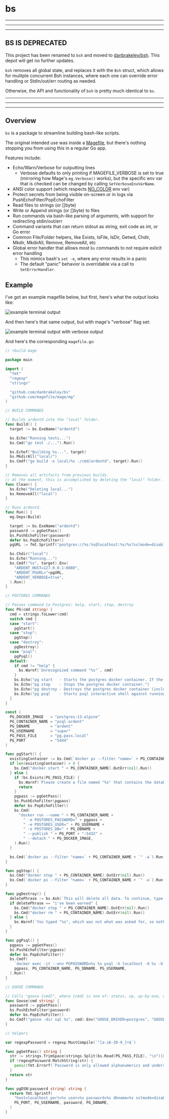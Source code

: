 # bs

---
---
---

## BS IS DEPRECATED

This project has been renamed to `bsh` and moved to [danbrakeley/bsh](https://github.com/danbrakeley/bsh). This depot will get no further updates.

`bsh` removes all global state, and replaces it with the `Bsh` struct, which allows for mulitple concurrent Bsh instances, where each one can override error handling or Stdin/out/err routing as needed.

Otherwise, the API and functionality of `bsh` is pretty much identical to `bs`.

---
---
---

## Overview

`bs` is a package to streamline building bash-like scripts.

The original intended use was inside a [Magefile](https://magefile.org), but there's nothing stopping you from using this in a regular Go app.

Features include:

- Echo/Warn/Verbose for outputting lines
  - Verbose defaults to only printing if MAGEFILE_VERBOSE is set to true (mirroring how Mage's `mg.Verbose()` works), but the specific env var that is checked can be changed by calling `SetVerboseEnvVarName`.
- ANSI color support (which respects [NO_COLOR](https://no-color.org) env var)
- Protect secrets from being visible on-screen or in logs via PushEchoFilter/PopEchoFilter
- Read files to strings (or []byte)
- Write or Append strings (or []byte) to files
- Run commands via bash-like parsing of arguments, with support for redirecting stdin/out/err
- Command variants that can return stdout as string, exit code as int, or Go error
- Common File/Folder helpers, like Exists, IsFile, IsDir, Getwd, Chdir, Mkdir, MkdirAll, Remove, RemoveAll, etc
- Global error handler that allows most `bs` commands to not require exlicit error handling
  - This mimics bash's `set -e`, where any error results in a panic
  - The default "panic" behavior is overridable via a call to `SetErrorHandler`.

## Example

I've got an example magefile below, but first, here's what the output looks like:

![example terminal output](images/example.png)

And then here's that same output, but with mage's "verbose" flag set:

![example terminal output with verbose output](images/example-verbose.png)

And here's the corresponding `magefile.go`:

```go
// +build mage

package main

import (
  "fmt"
  "regexp"
  "strings"

  "github.com/danbrakeley/bs"
  "github.com/magefile/mage/mg"
)

// BUILD COMMANDS

// Builds ardentd into the "local" folder.
func Build() {
  target := bs.ExeName("ardentd")

  bs.Echo("Running tests...")
  bs.Cmd("go test ./...").Run()

  bs.Echof("Building %s...", target)
  bs.MkdirAll("local/")
  bs.Cmdf("go build -o local/%s ./cmd/ardentd", target).Run()
}

// Removes all artifacts from previous builds.
// At the moment, this is accomplished by deleting the "local" folder.
func Clean() {
  bs.Echo("Deleting local...")
  bs.RemoveAll("local")
}

// Runs ardentd.
func Run() {
  mg.Deps(Build)

  target := bs.ExeName("ardentd")
  password := pgGetPass()
  bs.PushEchoFilter(password)
  defer bs.PopEchoFilter()
  pgURL := fmt.Sprintf("postgres://%s:%s@localhost:%s/%s?sslmode=disable", PG_USERNAME, password, PG_PORT, PG_DBNAME)

  bs.Chdir("local")
  bs.Echo("Running...")
  bs.Cmdf("%s", target).Env(
    "ARDENT_HOST=127.0.0.1:8080",
    "ARDENT_PGURL="+pgURL,
    "ARDENT_VERBOSE=true",
  ).Run()
}

// POSTGRES COMMANDS

// Passes command to Postgres: help, start, stop, destroy
func PG(cmd string) {
  cmd = strings.ToLower(cmd)
  switch cmd {
  case "start":
    pgStart()
  case "stop":
    pgStop()
  case "destroy":
    pgDestroy()
  case "psql":
    pgPsql()
  default:
    if cmd != "help" {
      bs.Warnf(`Unrecognized command "%s"`, cmd)
    }
    bs.Echo("pg start   - Starts the postgres docker container. If the container didn't previously exist, it is created.")
    bs.Echo("pg stop    - Stops the postgres docker container.")
    bs.Echo("pg destroy - Destroys the postgres docker container (including data).")
    bs.Echo("pg psql    - Starts psql interactive shell against running postgres db.")
  }
}

const (
  PG_DOCKER_IMAGE   = "postgres:13-alpine"
  PG_CONTAINER_NAME = "psql-ardent"
  PG_DBNAME         = "ardent"
  PG_USERNAME       = "super"
  PG_PASS_FILE      = "pg.pass.local"
  PG_PORT           = "5444"
)

func pgStart() {
  existingContainer := bs.Cmd(`docker ps --filter "name=` + PG_CONTAINER_NAME + `" -q -a`).RunStr()
  if len(existingContainer) > 0 {
    bs.Cmd("docker start " + PG_CONTAINER_NAME).OutErr(nil).Run()
  } else {
    if !bs.Exists(PG_PASS_FILE) {
      bs.Warnf(`Please create a file named "%s" that contains the database password.`, PG_PASS_FILE)
      return
    }
    pgpass := pgGetPass()
    bs.PushEchoFilter(pgpass)
    defer bs.PopEchoFilter()
    bs.Cmd(
      "docker run --name " + PG_CONTAINER_NAME +
        " -e POSTGRES_PASSWORD=" + pgpass +
        " -e POSTGRES_USER=" + PG_USERNAME +
        " -e POSTGRES_DB=" + PG_DBNAME +
        " --publish " + PG_PORT + ":5432" +
        " --detach " + PG_DOCKER_IMAGE,
    ).Run()
  }

  bs.Cmd(`docker ps --filter "name=` + PG_CONTAINER_NAME + `" -a`).Run()
}

func pgStop() {
  bs.Cmd("docker stop " + PG_CONTAINER_NAME).OutErr(nil).Run()
  bs.Cmd(`docker ps --filter "name=` + PG_CONTAINER_NAME + `" -a`).Run()
}

func pgDestroy() {
  deletePhrase := bs.Ask(`This will delete all data. To continue, type "i've been warned" (without quotes): `)
  if deletePhrase == "i've been warned" {
    bs.Cmd("docker stop " + PG_CONTAINER_NAME).OutErr(nil).Run()
    bs.Cmd("docker rm " + PG_CONTAINER_NAME).OutErr(nil).Run()
  } else {
    bs.Warnf(`You typed "%s", which was not what was asked for, so nothing was deleted.`, deletePhrase)
  }
}

func pgPsql() {
  pgpass := pgGetPass()
  bs.PushEchoFilter(pgpass)
  defer bs.PopEchoFilter()
  bs.Cmdf(
    `docker exec -it --env PGPASSWORD=%s %s psql -h localhost -d %s -U %s`,
    pgpass, PG_CONTAINER_NAME, PG_DBNAME, PG_USERNAME,
  ).Run()
}

// GOOSE COMMANDS

// Calls "goose {cmd}", where {cmd} is one of: status, up, up-by-one, down, redo, reset, or version
func Goose(cmd string) {
  password := pgGetPass()
  bs.PushEchoFilter(password)
  defer bs.PopEchoFilter()
  bs.Cmdf("goose -dir sql %s", cmd).Env("GOOSE_DRIVER=postgres", "GOOSE_DBSTRING="+pgDSN(password)).Run()
}

// helpers

var regexpPassword = regexp.MustCompile(`^[a-zA-Z0-9_]+$`)

func pgGetPass() string {
  str := strings.TrimSpace(strings.Split(bs.Read(PG_PASS_FILE), "\n")[0])
  if !regexpPassword.MatchString(str) {
    panic(fmt.Errorf(`Password is only allowed alphanumerics and underscores. Please change "%s" by hand to fix.`, PG_PASS_FILE))
  }
  return str
}

func pgDSN(password string) string {
  return fmt.Sprintf(
    "host=localhost port=%s user=%s password=%s dbname=%s sslmode=disable",
    PG_PORT, PG_USERNAME, password, PG_DBNAME,
  )
}
```
